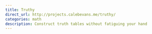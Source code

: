 ```yaml
---
title: Truthy
direct_url: http://projects.calebevans.me/truthy/
categories: math
description: Construct truth tables without fatiguing your hand
---
```

